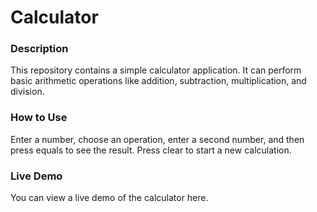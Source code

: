 # Calculator
### Description
This repository contains a simple calculator application. It can perform basic arithmetic operations like addition, subtraction, multiplication, and division.

### How to Use
Enter a number, choose an operation, enter a second number, and then press equals to see the result. Press clear to start a new calculation.

### Live Demo
You can view a live demo of the calculator here.